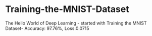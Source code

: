 # Training-the-MNIST-Dataset
The Hello World of Deep Learning - started with Training the MNIST Dataset- Accuracy: 97.76%, Loss:0.0715
